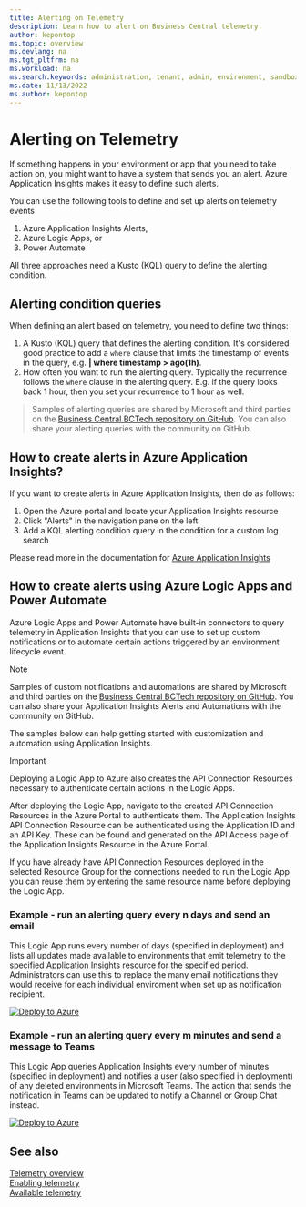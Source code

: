 ```yaml
---
title: Alerting on Telemetry
description: Learn how to alert on Business Central telemetry.  
author: kepontop
ms.topic: overview
ms.devlang: na
ms.tgt_pltfrm: na
ms.workload: na
ms.search.keywords: administration, tenant, admin, environment, sandbox, telemetry
ms.date: 11/13/2022
ms.author: kepontop
---
```


# Alerting on Telemetry
If something happens in your environment or app that you need to take action on, you might want to have a system that sends you an alert. Azure Application Insights makes it easy to define such alerts.

You can use the following tools to define and set up alerts on telemetry events
 1. Azure Application Insights Alerts,
 2. Azure Logic Apps, or
 3. Power Automate

All three approaches need a Kusto (KQL) query to define the alerting condition. 

## Alerting condition queries
When defining an alert based on telemetry, you need to define two things:
1. A Kusto (KQL) query that defines the alerting condition. It's considered good practice to add a `where` clause that limits the timestamp of events in the query, e.g. **| where timestamp > ago(1h)**. 
2. How often you want to run the alerting query. Typically the recurrence follows the `where` clause in the alerting query. E.g. if the query looks back 1 hour, then you set your recurrence to 1 hour as well.

> Samples of alerting queries are shared by Microsoft and third parties on the [Business Central BCTech repository on GitHub](https://github.com/microsoft/BCTech/tree/master/samples/AppInsights/Alerts). You can also share your alerting queries with the community on GitHub.

## How to create alerts in Azure Application Insights?
If you want to create alerts in Azure Application Insights, then do as follows:
 1. Open the Azure portal and locate your Application Insights resource
 2. Click "Alerts" in the navigation pane on the left
 3. Add a KQL alerting condition query in the condition for a custom log search 

Please read more in the documentation for [Azure Application Insights](/azure/azure-monitor/platform/alerts-unified-log)

## How to create alerts using Azure Logic Apps and Power Automate
Azure Logic Apps and Power Automate have built-in connectors to query telemetry in Application Insights that you can use to set up custom notifications or to automate certain actions triggered by an environment lifecycle event.

> [!NOTE]
> Samples of custom notifications and automations are shared by Microsoft and third parties on the [Business Central BCTech repository on GitHub](https://github.com/microsoft/BCTech/tree/master/samples/AppInsights/Alerts). You can also share your Application Insights Alerts and Automations with the community on GitHub.

The samples below can help getting started with customization and automation using Application Insights.

> [!IMPORTANT]
> Deploying a Logic App to Azure also creates the API Connection Resources necessary to authenticate certain actions in the Logic Apps.
>
> After deploying the Logic App, navigate to the created API Connection Resources in the Azure Portal to authenticate them. The Application Insights API Connection Resource can be authenticated using the Application ID and an API Key. These can be found and generated on the API Access page of the Application Insights Resource in the Azure Portal.
>
> If you have already have API Connection Resources deployed in the selected Resource Group for the connections needed to run the Logic App you can reuse them by entering the same resource name before deploying the Logic App.

### Example - run an alerting query every n days and send an email
This Logic App runs every number of days (specified in deployment) and lists all updates made available to environments that emit telemetry to the specified Application Insights resource for the specified period. Administrators can use this to replace the many email notifications they would receive for each individual enviroment when set up as notification recipient.

[![Deploy to Azure](https://aka.ms/deploytoazurebutton)](https://portal.azure.com/#create/Microsoft.Template/uri/https%3A%2F%2Fraw.githubusercontent.com%2Fmicrosoft%2FBCTech%2Fmaster%2Fsamples%2FAppInsights%2FAlerts%2FAvailableUpdatesNotification.json)

### Example - run an alerting query every m minutes and send a message to Teams
This Logic App queries Application Insights every number of minutes (specified in deployment) and notifies a user (also specified in deployment) of any deleted environments in Microsoft Teams. The action that sends the notification in Teams can be updated to notify a Channel or Group Chat instead.

[![Deploy to Azure](https://aka.ms/deploytoazurebutton)](https://portal.azure.com/#create/Microsoft.Template/uri/https%3A%2F%2Fraw.githubusercontent.com%2Fmicrosoft%2FBCTech%2Fmaster%2Fsamples%2FAppInsights%2FAlerts%2FDeletedEnvironmentNotification.json)




## See also
[Telemetry overview](telemetry-overview.md)  
[Enabling telemetry](telemetry-enable-application-insights.md)  
[Available telemetry](telemetry-available-telemetry.md)  
